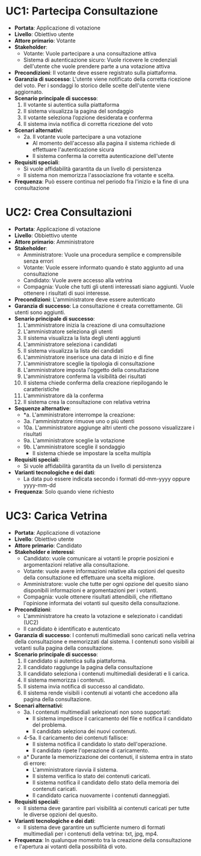 # UC1: Partecipa Consultazione
- **Portata**: Applicazione di votazione
- **Livello**: Obiettivo utente
- **Attore primario**: Votante
- **Stakeholder**:
  - Votante: Vuole partecipare a una consultazione attiva
  - Sistema di autenticazione sicuro: Vuole ricevere le credenziali dell'utente che vuole prendere parte a una votazione attiva
- **Precondizioni**: Il votante deve essere registrato sulla piattaforma.
- **Garanzia di successo**: L'utente viene notificato della corretta ricezione del voto. Per i sondaggi lo storico delle scelte dell'utente viene aggiornato.
- **Scenario principale di successo**:
  1. Il votante si autentica sulla piattaforma 
  2. Il sistema visualizza la pagina del sondaggio
  3. Il votante seleziona l’opzione desiderata e conferma
  4. Il sistema invia notifica di corretta ricezione del voto
- **Scenari alternativi**:
  - 2a. Il votante vuole partecipare a una votazione
    - Al momento dell'accesso alla pagina il sistema richiede di effettuare l'autenticazione sicura
    - Il sistema conferma la corretta autenticazione dell'utente
- **Requisiti speciali**:
  - Si vuole affidabilità garantita da un livello di persistenza
  - Il sistema non memorizza l'associazione fra votante e scelta.
- **Frequenza**: Può essere continua nel periodo fra l'inizio e la fine di una consultazione
# UC2: Crea Consultazioni
- **Portata**: Applicazione di votazione
- **Livello**: Obbiettivo utente
- **Attore primario**: Amministratore
- **Stakeholder**:
  - Amministratore: Vuole una procedura semplice e comprensibile senza errori
  - Votante: Vuole essere informato quando è stato aggiunto ad una consultazione
  - Candidato: Vuole avere accesso alla vetrina
  - Compagnia: Vuole che tutti gli utenti interessati siano aggiunti. Vuole ottenere i risultati di suoi interesse.
- **Precondizioni**: L'amministratore deve essere autenticato
- **Garanzia di successo**: La consultazione é creata correttamente. Gli utenti sono aggiunti.
- **Senario principale di successo**:
  1. L'amministratore inizia la creazione di una comsultazione
  2. L'amministratore seleziona gli utenti
  3. Il sistema visualizza la lista degli utenti aggiunti
  4. L'amministratore seleziona i candidati
  5. Il sistema visualizza la lista dei candidati
  7. L'amministratore inserisce una data di inizio e di fine
  8. L'amministratore sceglie la tipologia di consultazione
  9. L'amministratore imposta l'oggetto della consultazione
  10. L'amministratore conferma la visibilità dei risultati
  11. Il sistema chiede conferma della creazione riepilogando le caratteristiche
  12. L'amministratore dà la conferma
  13. Il sistema crea la consultazione con relativa vetrina
- **Sequenze alternative**:
  - *a. L'amministratore interrompe la creazione:
  - 3a.  l'amministratore rimuove uno o più utenti
  - 10a. L'amministratore aggiunge altri utenti che possono visualizzare i risultati
  - 9a. L'amministratore sceglie la votazione
  - 9b. L'amministratore sceglie il sondaggio
      - Il sistema chiede se impostare la scelta multipla
- **Requisiti speciali**:
  - Si vuole affidabilità garantita da un livello di persistenza
- **Varianti tecnologiche e dei dati**:
  - La data può essere indicata secondo i formati dd-mm-yyyy oppure yyyy-mm-dd
- **Frequenza**: Solo quando viene richiesto
# UC3: Carica Vetrina
* **Portata**: Applicazione di votazione
* **Livello**: Obiettivo utente
* **Attore primario**: Candidato
* **Stakeholder e interessi**:
   * Candidato: vuole comunicare ai votanti le proprie posizioni e argomentazioni relative alla consultazione.
   * Votante: vuole avere informazioni relative alla opzioni del quesito della consultazione ed effettuare una scelta migliore.
   * Amministratore: vuole che tutte per ogni opzione del quesito siano disponibili informazioni e argomentazioni per i votanti.
   * Compagnia: vuole ottenere risultati attendibili, che riflettano l'opinione informata dei votanti sul quesito della consultazione.
* **Precondizioni**:
  * L'amministratore ha creato la votazione e selezionato i candidati (UC2)
  * Il candidato è identificato e autenticato
* **Garanzia di successo**: I contenuti multimediali sono caricati nella vetrina della consultazione e memorizzati dal sistema. I contenuti sono visibili ai votanti sulla pagina della consultazione.
* **Scenario principale di successo**:
   1. Il candidato si autentica sulla piattaforma.
   2. Il candidato raggiunge la pagina della consultazione
   3. Il candidato seleziona i contenuti multimediali desiderati e li carica.
   4. Il sistema memorizza i contenuti.
   5. Il sistema invia notifica di successo al candidato.
   6. Il sistema rende visibili i contenuti ai votanti che accedono alla pagina della consultazione.
* **Scenari alternativi**:
  - 3a. I contenuti multimediali selezionati non sono supportati:
      * Il sistema impedisce il caricamento del file e notifica il candidato del problema.
      * Il candidato seleziona dei nuovi contenuti.
  - 4-5a. Il caricamento dei contenuti fallisce:
      * Il sistema notifica il candidato lo stato dell'operazione.
      * Il candidato ripete l'operazione di caricamento.
  - a* Durante la memorizzazione dei contenuti, il sistema entra in stato di errore:
      * L'amministratore riavvia il sistema.
      * Il sistema verifica lo stato dei contenuti caricati.
      * Il sistema notifica il candidato dello stato della memoria dei contenuti caricati.
      * Il candidato carica nuovamente i contenuti danneggiati.
* **Requisiti speciali**:
   * Il sistema deve garantire pari visibilità ai contenuti caricati per tutte le diverse opzioni del quesito.
* **Varianti tecnologiche e dei dati**:
   * Il sistema deve garantire un sufficiente numero di formati multimediali per i contenuti della vetrina: txt, jpg, mp4.
* **Frequenza**: In qualunque momento tra la creazione della consultazione e l'apertura ai votanti della possibilità di voto.

